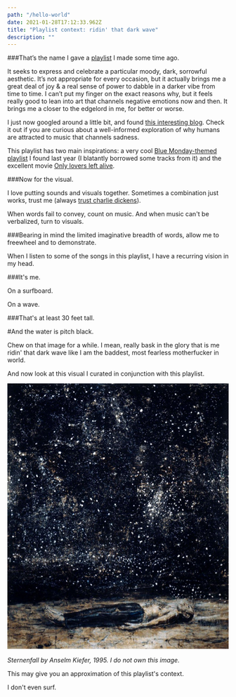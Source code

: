 ```yaml
---
path: "/hello-world"
date: 2021-01-28T17:12:33.962Z
title: "Playlist context: ridin' that dark wave"
description: ""
---
```



###That’s the name I gave a [playlist](https://open.spotify.com/playlist/40niTHxZ918BwNFpHQBpNf?si=kp-zSJZwToOCyx6FlGiSSQ) I made some time ago. 

It seeks to express and celebrate a particular moody, dark, sorrowful aesthetic. It’s not appropriate for every occasion, but it actually brings me a great deal of joy & a real sense of power to dabble in a darker vibe from time to time. I can’t put my finger on the exact reasons why, but it feels really good to lean into art that channels negative emotions now and then. It brings me a closer to the edgelord in me, for better or worse. 

I just now googled around a little bit, and found [this interesting blog](https://blogs.unimelb.edu.au/sciencecommunication/2018/09/24/the-sadness-paradox-why-do-we-enjoy-listening-to-music-that-makes-us-sad/). Check it out if you are curious about a well-informed exploration of why humans are attracted to music that channels sadness. 

This playlist has two main inspirations: a very cool [Blue Monday-themed playlist](https://open.spotify.com/playlist/1CAxQAr41Dy57dYnYS40Rn?si=QP0Glt1gSvCYCAbmJ4GT-w) I found last year (I blatantly borrowed some tracks from it) and the excellent movie [Only lovers left alive](https://youtu.be/ycOKvWrwYFo). 


###Now for the visual.

I love putting sounds and visuals together. Sometimes a combination just works, trust me (always [trust charlie dickens](www.trustcharliedickens.com)). 

When words fail to convey, count on music. And when music can't be verbalized, turn to visuals.

###Bearing in mind the limited imaginative breadth of words, allow me to freewheel and to demonstrate.

When I listen to some of the songs in this playlist, I have a recurring vision in my head.

###It's me.

On a surfboard.

On a wave.

###That's at least 30 feet tall.

#And the water is pitch black.

Chew on that image for a while. 
I mean, really bask in the glory that is me ridin' that dark wave like I am the baddest, most fearless motherfucker in world. 

And now look at this visual I curated in conjunction with this playlist. 

![a picture of a painting](Sternenfall1.jpg)



*Sternenfall by Anselm Kiefer, 1995. I do not own this image.*


This may give you an approximation of this playlist's context. 

I don't even surf.












